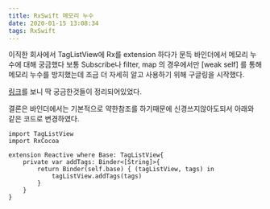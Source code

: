 ```yaml
---
title: RxSwift 메모리 누수
date: 2020-01-15 13:08:34
tags: RxSwift
---
```


이직한 회사에서 TagListView에 Rx를 extension 하다가 문득 바인더에서 메모리 누수에 대해 궁금했다
보통 Subscribe나 filter, map 의 경우에서만 [weak self] 를 통해 메모리 누수를 방지했는데 조금 더 자세히 알고 사용하기 위해 구글링을 시작했다.

[링크](https://medium.com/@M0rtyMerr/guarantee-rx-memory-leaks-absence-3a90636ec49e)를 보니 딱 궁금한것들이 정리되어있었다.

결론은 바인더에서는 기본적으로 약한참조를 하기때문에 신경쓰지않아도되서 아래와 같은 코드로 변경하였다.

```
import TagListView
import RxCocoa

extension Reactive where Base: TagListView{
    private var addTags: Binder<[String]>{
        return Binder(self.base) { (tagListView, tags) in
            tagListView.addTags(tags)
        }
    }
}
```
